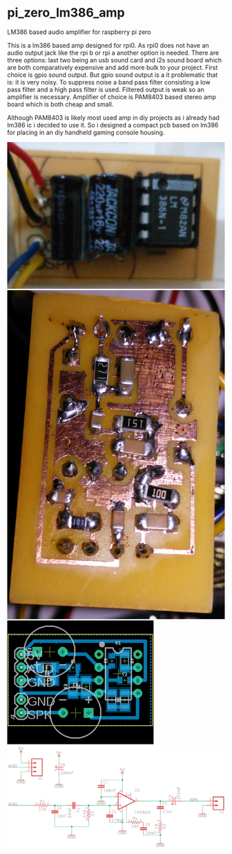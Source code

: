 # pi_zero_lm386_amp
LM386 based audio amplifier for raspberry pi zero

This is a lm386 based amp designed for rpi0. As rpi0 does not have an audio output jack like the rpi b or rpi a another option is needed. 
There are three options: last two being an usb sound card and i2s sound board which are both comparatively expensive and add more bulk to your project. 
First choice is gpio sound output. But gpio sound output is a it problematic that is: it is very noisy. To suppress noise a band pass filter 
consisting a low pass filter and a high pass filter is used. Filtered output is weak so an amplifier is necessary. Amplifier of choice is
PAM8403 based stereo amp board which is both cheap and small. 

Although PAM8403 is likely most used amp in diy projects as i already had lm386 ic i decided to use it. So i designed a compact pcb based on
lm386 for placing in an diy handheld gaming console housing.

<img src="/resim2.jpg" alt="lm386 amp top side">

<img src="/resim3.jpg" alt="lm386 amp bottom side">

<img src="/pcb.png" alt="pcb design">

<img src="/schematic.png" alt="schematic">
